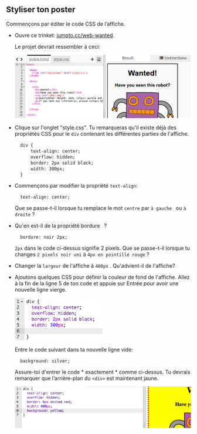 ## Styliser ton poster

Commençons par éditer le code CSS de l’affiche.

+ Ouvre ce trinket: <a target="_blank" href="http://jumpto.cc/web-wanted">jumpto.cc/web-wanted</a>.
    
    Le projet devrait ressembler à ceci:
    
    ![capture d'écran](images/wanted-starter.png)

+ Clique sur l'onglet "style.css". Tu remarqueras qu'il existe déjà des propriétés CSS pour le ` div ` contenant les différentes parties de l'affiche.
    
        div {
            text-align: center;
            overflow: hidden;
            border: 2px solid black;
            width: 300px;
        }   
        

+ Commençons par modifier la propriété ` text-align `:
    
        text-align: center;
        
    
    Que se passe-t-il lorsque tu remplace le mot ` centre ` par `à gauche ` ou ` à droite ` ?

+ Qu'en est-il de la propriété bordure ` `?
    
        bordure: noir 2px;
        
    
    ` 2px ` dans le code ci-dessus signifie 2 pixels. Que se passe-t-il lorsque tu changes ` 2 pixels noir uni ` à ` 4px en pointillé rouge ` ?

+ Changer la ` largeur ` de l'affiche à ` 400px ` . Qu'advient-il de l'affiche?

+ Ajoutons quelques CSS pour définir la couleur de fond de l'affiche. Allez à la fin de la ligne 5 de ton code et appuie sur Entrée pour avoir une nouvelle ligne vierge.
    
    ![capture d'écran](images/wanted-newline.png)
    
    Entre le code suivant dans ta nouvelle ligne vide:
    
        background: silver;
        
    
    Assure-toi d'entrer le code * exactement * comme ci-dessus. Tu devrais remarquer que l’arrière-plan du `<div>` est maintenant jaune.
    
    ![capture d'écran](images/wanted-background.png)